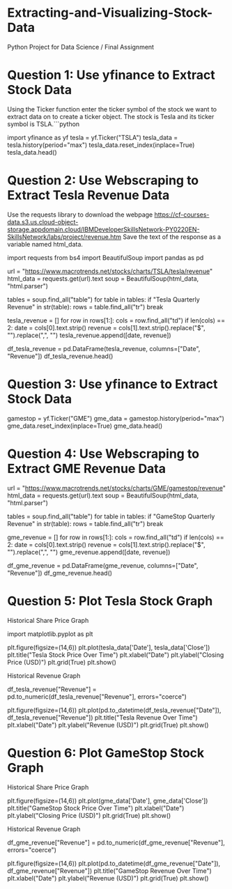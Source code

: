 # Extracting-and-Visualizing-Stock-Data
Python Project for Data Science / Final Assignment

# Question 1: Use yfinance to Extract Stock Data
Using the Ticker function enter the ticker symbol of the stock we want to extract data on to create a ticker object. The stock is Tesla and its ticker symbol is TSLA.```python

import yfinance as yf
tesla = yf.Ticker("TSLA")
tesla_data = tesla.history(period="max")
tesla_data.reset_index(inplace=True)
tesla_data.head()

# Question 2: Use Webscraping to Extract Tesla Revenue Data
Use the requests library to download the webpage https://cf-courses-data.s3.us.cloud-object-storage.appdomain.cloud/IBMDeveloperSkillsNetwork-PY0220EN-SkillsNetwork/labs/project/revenue.htm Save the text of the response as a variable named html_data.

import requests
from bs4 import BeautifulSoup
import pandas as pd

url = "https://www.macrotrends.net/stocks/charts/TSLA/tesla/revenue"
html_data = requests.get(url).text
soup = BeautifulSoup(html_data, "html.parser")

tables = soup.find_all("table")
for table in tables:
    if "Tesla Quarterly Revenue" in str(table):
        rows = table.find_all("tr")
        break

tesla_revenue = []
for row in rows[1:]:
    cols = row.find_all("td")
    if len(cols) == 2:
        date = cols[0].text.strip()
        revenue = cols[1].text.strip().replace("$", "").replace(",", "")
        tesla_revenue.append([date, revenue])

df_tesla_revenue = pd.DataFrame(tesla_revenue, columns=["Date", "Revenue"])
df_tesla_revenue.head()

# Question 3: Use yfinance to Extract Stock Data
gamestop = yf.Ticker("GME")
gme_data = gamestop.history(period="max")
gme_data.reset_index(inplace=True)
gme_data.head()

# Question 4: Use Webscraping to Extract GME Revenue Data
url = "https://www.macrotrends.net/stocks/charts/GME/gamestop/revenue"
html_data = requests.get(url).text
soup = BeautifulSoup(html_data, "html.parser")

tables = soup.find_all("table")
for table in tables:
    if "GameStop Quarterly Revenue" in str(table):
        rows = table.find_all("tr")
        break

gme_revenue = []
for row in rows[1:]:
    cols = row.find_all("td")
    if len(cols) == 2:
        date = cols[0].text.strip()
        revenue = cols[1].text.strip().replace("$", "").replace(",", "")
        gme_revenue.append([date, revenue])

df_gme_revenue = pd.DataFrame(gme_revenue, columns=["Date", "Revenue"])
df_gme_revenue.head()

# Question 5: Plot Tesla Stock Graph
Historical Share Price Graph

import matplotlib.pyplot as plt

plt.figure(figsize=(14,6))
plt.plot(tesla_data['Date'], tesla_data['Close'])
plt.title("Tesla Stock Price Over Time")
plt.xlabel("Date")
plt.ylabel("Closing Price (USD)")
plt.grid(True)
plt.show()

Historical Revenue Graph

df_tesla_revenue["Revenue"] = pd.to_numeric(df_tesla_revenue["Revenue"], errors="coerce")

plt.figure(figsize=(14,6))
plt.plot(pd.to_datetime(df_tesla_revenue["Date"]), df_tesla_revenue["Revenue"])
plt.title("Tesla Revenue Over Time")
plt.xlabel("Date")
plt.ylabel("Revenue (USD)")
plt.grid(True)
plt.show()

# Question 6: Plot GameStop Stock Graph
Historical Share Price Graph

plt.figure(figsize=(14,6))
plt.plot(gme_data['Date'], gme_data['Close'])
plt.title("GameStop Stock Price Over Time")
plt.xlabel("Date")
plt.ylabel("Closing Price (USD)")
plt.grid(True)
plt.show()

Historical Revenue Graph

df_gme_revenue["Revenue"] = pd.to_numeric(df_gme_revenue["Revenue"], errors="coerce")

plt.figure(figsize=(14,6))
plt.plot(pd.to_datetime(df_gme_revenue["Date"]), df_gme_revenue["Revenue"])
plt.title("GameStop Revenue Over Time")
plt.xlabel("Date")
plt.ylabel("Revenue (USD)")
plt.grid(True)
plt.show()
